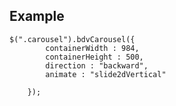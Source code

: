 
## Example
<pre><code>$(".carousel").bdvCarousel({
		containerWidth : 984,
		containerHeight : 500,
		direction : "backward",
		animate : "slide2dVertical"

	});
</code></pre>
